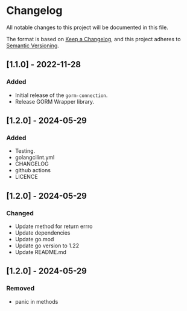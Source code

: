 
# Changelog

All notable changes to this project will be documented in this file.

The format is based on [Keep a Changelog](https://keepachangelog.com/en/1.0.0/), and this project adheres to [Semantic Versioning](https://semver.org/spec/v2.0.0.html).

## [1.1.0] - 2022-11-28
### Added
- Initial release of the `gorm-connection`.
- Release GORM Wrapper library.


## [1.2.0] - 2024-05-29
### Added
- Testing.
- golangcilint.yml
- CHANGELOG
- github actions
- LICENCE

## [1.2.0] - 2024-05-29
### Changed
- Update method for return errro
- Update dependencies
- Update go.mod
- Update go version to 1.22
- Update README.md

## [1.2.0] - 2024-05-29
### Removed
- panic in methods

